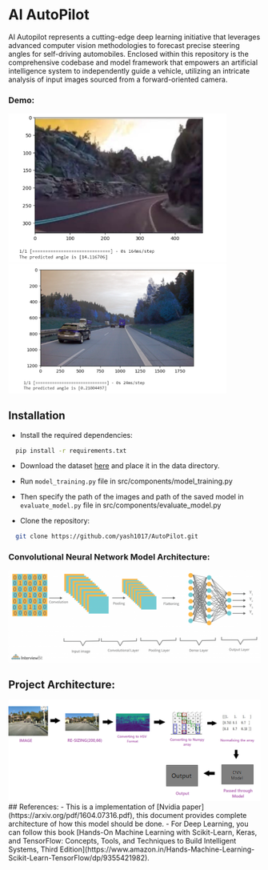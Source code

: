 # AI AutoPilot

AI Autopilot represents a cutting-edge deep learning initiative that leverages advanced computer vision methodologies to forecast precise steering angles for self-driving automobiles. Enclosed within this repository is the comprehensive codebase and model framework that empowers an artificial intelligence system to independently guide a vehicle, utilizing an intricate analysis of input images sourced from a forward-oriented camera.
### Demo:
<img width="436" alt="Screenshot 2023-07-24 225732" src="https://github.com/yash1017/Auto_Pilot/blob/55f2b4aa120ef1486f57743cf51769c7aeccd05b/Demo/Screenshot%202023-07-24%20225901.png">

<img width="436" alt="Screenshot 2023-07-24 225901" src="https://github.com/yash1017/Auto_Pilot/blob/55f2b4aa120ef1486f57743cf51769c7aeccd05b/Demo/Screenshot%202023-07-24%20231035.png"> 

## Installation
- Install the required dependencies:
```bash
  pip install -r requirements.txt
```
- Download the dataset [here](https://www.kaggle.com/datasets/roydatascience/training-car/download?datasetVersionNumber=1) and place it in the data directory.
- Run `model_training.py` file in src/components/model_training.py
- Then specify the path of the images and path of the saved model in `evaluate_model.py` file in src/components/evaluate_model.py

- Clone the repository:

```bash
  git clone https://github.com/yash1017/AutoPilot.git
```



### Convolutional Neural Network Model Architecture:
<img width="557" alt="image" src="https://github.com/yash1017/Auto_Pilot/blob/25353b76787237c75d3d79a653e87ec28cfbfa3e/real_world_img_testing/cnn_arch.png">

## Project Architecture:
<img width="768" alt="Project Architectur" src="https://github.com/yash1017/Auto_Pilot/blob/25353b76787237c75d3d79a653e87ec28cfbfa3e/real_world_img_testing/Proj_arch.png">
## References:
- This is a implementation of [Nvidia paper](https://arxiv.org/pdf/1604.07316.pdf), this document provides complete architecture of how this model should be done.
- For Deep Learning, you can follow this book [Hands-On Machine Learning with Scikit-Learn, Keras, and TensorFlow: Concepts, Tools, and Techniques to Build Intelligent Systems, Third Edition](https://www.amazon.in/Hands-Machine-Learning-Scikit-Learn-TensorFlow/dp/9355421982).
